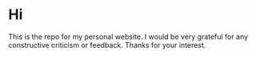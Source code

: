 # Hi

This is the repo for my personal website. I would be very grateful for any constructive criticism or feedback. Thanks for your interest.
